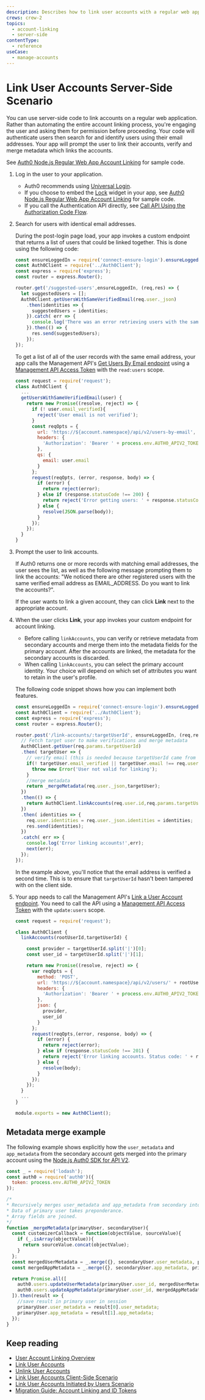 ```yaml
---
description: Describes how to link user accounts with a regular web app using server-side code using a sample scenario.
crews: crew-2
topics:
  - account-linking
  - server-side
contentType:
  - reference
useCase:
  - manage-accounts
---
```


# Link User Accounts Server-Side Scenario

You can use server-side code to link accounts on a regular web application. Rather than automating the entire account linking process, you're engaging the user and asking them for permission before proceeding. Your code will authenticate users then search for and identify users using their email addresses. Your app will prompt the user to link their accounts, verify and merge metadata which links the accounts.

See [Auth0 Node.js Regular Web App Account Linking](https://github.com/auth0/auth0-link-accounts-sample/tree/master/RegularWebApp) for sample code.

1. Log in the user to your application.

    - Auth0 recommends using [Universal Login](/hosted-pages/login). 
    - If you choose to embed the [Lock](/libraries/lock/v11) widget in your app, see [Auth0 Node.js Regular Web App Account Linking](https://github.com/auth0/auth0-link-accounts-sample/tree/master/RegularWebApp) for sample code.
    - If you call the Authentication API directly, see [Call API Using the Authorization Code Flow](/flows/guides/auth-code/call-api-auth-code).

2. Search for users with identical email addresses.

    During the post-login page load, your app invokes a custom endpoint that returns a list of users that could be linked together. This is done using the following code:

    ```js
    const ensureLoggedIn = require('connect-ensure-login').ensureLoggedIn();
    const Auth0Client = require('../Auth0Client');
    const express = require('express');
    const router = express.Router();

    router.get('/suggested-users',ensureLoggedIn, (req,res) => {
      let suggestedUsers = [];
      Auth0Client.getUsersWithSameVerifiedEmail(req.user._json)
        .then(identities => {
          suggestedUsers = identities;
        }).catch( err => {
          console.log('There was an error retrieving users with the same verified email to suggest linking',err);
        }).then(() => {
          res.send(suggestedUsers);
        });
    });
    ```

    To get a list of all of the user records with the same email address, your app calls the Management API's [Get Users By Email endpoint](/api/v2#!/users-by-email/) using a [Management API Access Token](/api/management/v2/tokens) with the `read:users` scope.

    ```js
    const request = require('request');
    class Auth0Client {
      ...
      getUsersWithSameVerifiedEmail(user) {
        return new Promise((resolve, reject) => {
          if (! user.email_verified){
            reject('User email is not verified');
          }
          const reqOpts = {
            url: 'https://${account.namespace}/api/v2/users-by-email',
            headers: {
              'Authorization': 'Bearer ' + process.env.AUTH0_APIV2_TOKEN
            },
            qs: {
              email: user.email
            }
          };
          request(reqOpts, (error, response, body) => {
            if (error) {
              return reject(error);
            } else if (response.statusCode !== 200) {
              return reject('Error getting users: ' + response.statusCode + ' ' + body);
            } else {
              resolve(JSON.parse(body));
            }
          });
        });
      }
    }
    ```

3. Prompt the user to link accounts. 

    If Auth0 returns one or more records with matching email addresses, the user sees the list, as well as the following message prompting them to link the accounts: "We noticed there are other registered users with the same verified email address as EMAIL_ADDRESS. Do you want to link the accounts?".

    If the user wants to link a given account, they can click **Link** next to the appropriate account.

4. When the user clicks **Link**, your app invokes your custom endpoint for account linking. 

    - Before calling `linkAccounts`, you can verify or retrieve metadata from secondary accounts and merge them into the metadata fields for the primary account. After the accounts are linked, the metadata for the secondary accounts is discarded.
    - When calling `linkAccounts`, you can select the primary account identity. Your choice will depend on which set of attributes you want to retain in the user's profile.

    The following code snippet shows how you can implement both features.

    ```js
    const ensureLoggedIn = require('connect-ensure-login').ensureLoggedIn();
    const Auth0Client = require('../Auth0Client');
    const express = require('express');
    const router = express.Router();

    router.post('/link-accounts/:targetUserId', ensureLoggedIn, (req,res,next) => {
      // Fetch target user to make verifications and merge metadata
      Auth0Client.getUser(req.params.targetUserId)
      .then( targetUser => {
        // verify email (this is needed because targetUserId came from client side)
        if(! targetUser.email_verified || targetUser.email !== req.user._json.email){
          throw new Error('User not valid for linking');
        }
        //merge metadata
        return _mergeMetadata(req.user._json,targetUser);
      })
      .then(() => {
        return Auth0Client.linkAccounts(req.user.id,req.params.targetUserId);
      })
      .then( identities => {
        req.user.identities = req.user._json.identities = identities;
        res.send(identities);
      })
      .catch( err => {
        console.log('Error linking accounts!',err);
        next(err);
      });
    });
    ```

    In the example above, you'll notice that the email address is verified a second time. This is to ensure that `targetUserId` hasn't been tampered with on the client side.

5. Your app needs to call the Management API's [Link a User Account endpoint](/api/v2#!/Users/post_identities). You need to call the API using a [Management API Access Token](/api/management/v2/tokens) with the `update:users` scope.

    ```js
    const request = require('request');

    class Auth0Client {
      linkAccounts(rootUserId,targetUserId) {

        const provider = targetUserId.split('|')[0];
        const user_id = targetUserId.split('|')[1];

        return new Promise((resolve, reject) => {
          var reqOpts = {
            method: 'POST',
            url: 'https://${account.namespace}/api/v2/users/' + rootUserId +'/identities',
            headers: {
              'Authorization': 'Bearer ' + process.env.AUTH0_APIV2_TOKEN
            },
            json: {
              provider,
              user_id
            }
          };
          request(reqOpts,(error, response, body) => {
            if (error) {
              return reject(error);
            } else if (response.statusCode !== 201) {
              return reject('Error linking accounts. Status code: ' + response.statusCode + '. Body: ' + JSON.stringify(body));
            } else {
              resolve(body);
            }
          });
        });
      }
      ...
    }

    module.exports = new Auth0Client();
    ```

## Metadata merge example

The following example shows explicitly how the `user_metadata` and `app_metadata` from the secondary account gets merged into the primary account using the [Node.js Auth0 SDK for API V2](https://github.com/auth0/node-auth0/tree/v2).

```js
const _ = require('lodash');
const auth0 = require('auth0')({
  token: process.env.AUTH0_APIV2_TOKEN
});

/*
* Recursively merges user_metadata and app_metadata from secondary into primary account.
* Data of primary user takes preponderance.
* Array fields are joined.
*/
function _mergeMetadata(primaryUser, secondaryUser){
  const customizerCallback = function(objectValue, sourceValue){
    if (_.isArray(objectValue)){
      return sourceValue.concat(objectValue);
    }
  };
  const mergedUserMetadata = _.merge({}, secondaryUser.user_metadata, primaryUser.user_metadata, customizerCallback);
  const mergedAppMetadata = _.merge({}, secondaryUser.app_metadata, primaryUser.app_metadata, customizerCallback);

  return Promise.all([
    auth0.users.updateUserMetadata(primaryUser.user_id, mergedUserMetadata),
    auth0.users.updateAppMetadata(primaryUser.user_id, mergedAppMetadata)
  ]).then(result => {
    //save result in primary user in session
    primaryUser.user_metadata = result[0].user_metadata;
    primaryUser.app_metadata = result[1].app_metadata;
  });
}
```

## Keep reading

* [User Account Linking Overview](/users/concepts/overview-user-account-linking)
* [Link User Accounts](/users/guides/link-user-accounts)
* [Unlink User Accounts](/users/guides/unlink-user-accounts)
* [Link User Accounts Client-Side Scenario](/users/references/link-accounts-client-side-scenario)
* [Link User Accounts Initiated by Users Scenario](/users/references/link-accounts-user-initiated-scenario)
* [Migration Guide: Account Linking and ID Tokens](/migrations/guides/account-linking)
